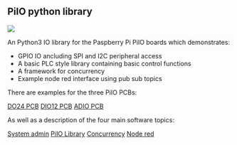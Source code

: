 ## PiIO python library

![](https://github.com/lawsonkeith/PiIO/raw/master/images/PhiSide.PNG)

An Python3 IO library for the Paspberry Pi PiIO boards which demonstrates:

* GPIO IO ancluding SPI and I2C peripheral access
* A basic PLC style library containing basic control functions
* A framework for concurrency
* Example node red interface using pub sub topics

There are examples for the three PiIO PCBs:

[DO24 PCB](./Docs/Readme_DO24.md)
[DIO12 PCB](./Docs/Readme_DIO12.md)
[ADIO PCB](./Docs/Readme_ADIO.md)

As well as a description of the four main software topics:

[System admin](./Docs/Readme_NodeRed.md)
[PiIO Library](./Docs/Readme_PiIO.md)
[Concurrency](./Docs/Readme_Concurrency.md)
[Node red](./Docs/Readme_NodeRed.md)


